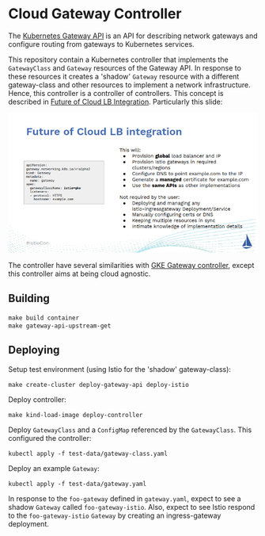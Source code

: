 # Cloud Gateway Controller

The [Kubernetes Gateway API](https://gateway-api.sigs.k8s.io/) is an API for
describing network gateways and configure routing from gateways to Kubernetes
services.

This repository contain a Kubernetes controller that implements the
`GatewayClass` and `Gateway` resources of the Gateway API. In response to these
resources it creates a 'shadow' `Gateway` resource with a different
gateway-class and other resources to implement a network infrastructure. Hence,
this controller is a controller of controllers. This concept is described in
[Future of Cloud LB
Integration](https://events.istio.io/istiocon-2022/slides/f3-K8sGatewayAPIs.pdf). Particularly
this slide:

![IstioCon slide](doc/images/istiocon-slide.png)

The controller have several similarities with [GKE Gateway
controller](https://cloud.google.com/kubernetes-engine/docs/concepts/gateway-api#gateway_controller),
except this controller aims at being cloud agnostic.

## Building

```
make build container
make gateway-api-upstream-get
```

## Deploying

Setup test environment (using Istio for the 'shadow' gateway-class):

```
make create-cluster deploy-gateway-api deploy-istio 
```

Deploy controller:

```
make kind-load-image deploy-controller
```

Deploy `GatewayClass` and a `ConfigMap` referenced by the `GatewayClass`. This
configured the controller:

```
kubectl apply -f test-data/gateway-class.yaml
```

Deploy an example `Gateway`:
 
```
kubectl apply -f test-data/gateway.yaml
```

In response to the `foo-gateway` defined in `gateway.yaml`, expect to see a
shadow `Gateway` called `foo-gateway-istio`. Also, expect to see Istio respond
to the `foo-gateway-istio` `Gateway` by creating an ingress-gateway deployment.

